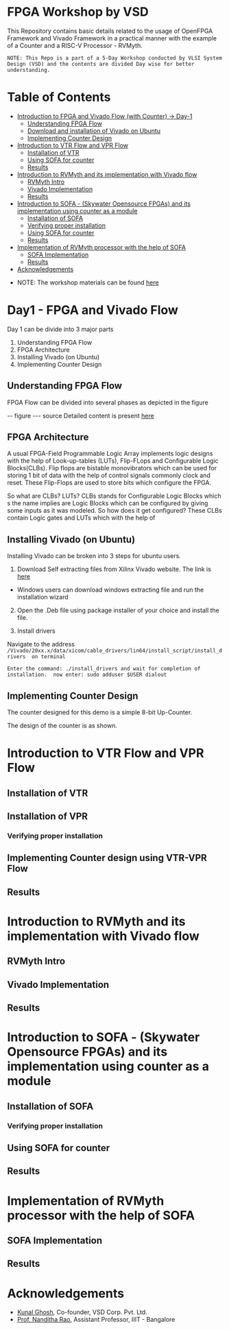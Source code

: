# FPGA Workshop by VSD

This Repository contains basic details related to the usage of OpenFPGA Framework and Vivado Framework in a practical manner with the example of a Counter and a RISC-V Processor - RVMyth.

`NOTE: This Repo is a part of a 5-Day Workshop conducted by VLSI System Design (VSD) and the contents are divided Day wise for better understanding.`

# Table of Contents
- [Introduction to FPGA and Vivado Flow (with Counter) -> Day-1](#day1---fpga-and-vivado-flow)
	- [Understanding FPGA Flow](#understanding-fpga-flow)
	- [Download and installation of Vivado on Ubuntu](#)
	- [Implementing Counter Design](#)
- [Introduction to VTR Flow and VPR Flow](#)
	- [Installation of VTR](#)
	- [Using SOFA for counter](#)
	- [Results](#)
- [Introduction to RVMyth and its implementation with Vivado flow](#)
	- [RVMyth Intro]()
	- [Vivado Implementation]()
	- [Results]()
- [Introduction to SOFA - (Skywater Opensource FPGAs) and its implementation using counter as a module](#Day4)
	- [Installation of SOFA](#)
	- [Verifying proper installation](#)
	- [Using SOFA for counter](#)
	- [Results](#)
- [Implementation of RVMyth processor with the help of SOFA](#Day5)
	- [SOFA Implementation]()
	- [Results]()
- [Acknowledgements](#Acknowledgements)

* NOTE: The workshop materials can be found [here](https://github.com/nandithaec/fpga_workshop_collaterals)

# Day1 - FPGA and Vivado Flow
Day 1 can be divide into 3 major parts
 1. Understanding FPGA Flow
 2. FPGA Architecture
 3. Installing Vivado (on Ubuntu)
 4. Implementing Counter Design
 
## Understanding FPGA Flow
FPGA Flow can be divided into several phases as depicted in the figure

-- figure
--- source
Detailed content is present [here]()

## FPGA Architecture

A usual FPGA-Field Programmable Logic Array implements logic designs with the help of Look-up-tables (LUTs), Flip-FLops and Configurable Logic Blocks(CLBs).
Flip flops are bistable monovibrators which can be used for storing 1 bit of data with the help of control signals commonly clock and reset. These Flip-Flops are used to store bits which configure the FPGA.

So what are CLBs? LUTs?
CLBs stands for Configurable Logic Blocks which s the name implies are Logic Blocks which can be configured by giving some inputs as it was modeled. 
So how does it get configured? These CLBs contain Logic gates and LUTs which with the help of 

## Installing Vivado (on Ubuntu)

Installing Vivado can be broken into 3 steps for ubuntu users.

1. Download Self extracting files from Xilinx Vivado website.
The link is [here](https://www.xilinx.com/support/download.html)
* Windows users can download windows extracting file and run the installation wizard

2. Open the .Deb file using package installer of your choice and install the file.

3. Install drivers 
 
Navigate to the address `/Vivado/20xx.x/data/xicom/cable_drivers/lin64/install_script/install_drivers 
on terminal`

`Enter the command: ./install_drivers and wait for completion of installation. 
now enter: sudo adduser $USER dialout `

## Implementing Counter Design
The counter designed for this demo is a simple 8-bit Up-Counter. 

The design of the counter is as shown.

# Introduction to VTR Flow and VPR Flow

## Installation of VTR
## Installation of VPR

### Verifying proper installation
## Implementing Counter design using VTR-VPR Flow

## Results



# Introduction to RVMyth and its implementation with Vivado flow
## RVMyth Intro
## Vivado Implementation
## Results


# Introduction to SOFA - (Skywater Opensource FPGAs) and its implementation using counter as a module
## Installation of SOFA
### Verifying proper installation
## Using SOFA for counter 
## Results

# Implementation of RVMyth processor with the help of SOFA
## SOFA Implementation
## Results


# Acknowledgements
- [Kunal Ghosh](https://github.com/kunalg123), Co-founder, VSD Corp. Pvt. Ltd.
- [Prof. Nanditha Rao](https://github.com/nandithaec), Assistant Professor, IIIT - Bangalore
